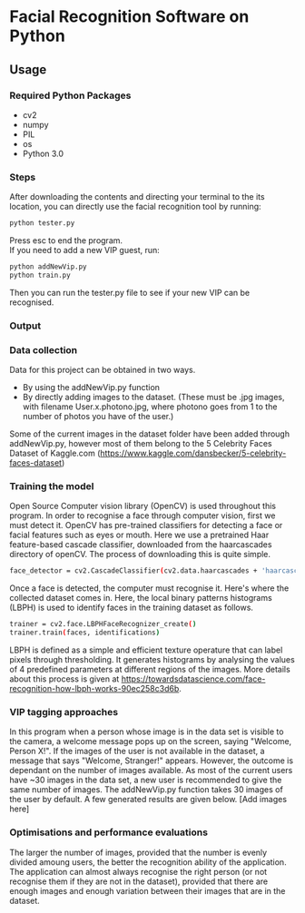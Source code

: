 # Facial Recognition Software on Python

## Usage

### Required Python Packages 
- cv2
- numpy
- PIL
- os
- Python 3.0


### Steps 
After downloading the contents and directing your terminal to the its location, you can directly use the  facial recognition tool by running:  
```sh
python tester.py   
```
Press esc to end the program.  
If you need to add a new VIP guest, run:
```sh
python addNewVip.py   
python train.py   
```
Then you can run the tester.py file to see if your new VIP can be recognised. 

### Output 

[logo]: https://github.com/adam-p/markdown-here/raw/master/src/common/images/icon48.png "Logo Title Text 2"



### Data collection 
Data for this project can be obtained in two ways. 
- By using the addNewVip.py function 
- By directly adding images to the dataset. (These must be .jpg images, with filename User.x.photono.jpg, where photono goes from 1 to the number of photos you have of the user.)

Some of the current images in the dataset folder have been added through addNewVip.py, however most of them belong to the 5 Celebrity Faces Dataset of Kaggle.com (https://www.kaggle.com/dansbecker/5-celebrity-faces-dataset)

### Training the model 
Open Source Computer vision library (OpenCV) is used throughout this program. 
In order to recognise a face through computer vision, first we must detect it. OpenCV has pre-trained classifiers for detecting a face or facial features such as eyes or mouth. Here we use a pretrained Haar feature-based cascade classifier, downloaded from the haarcascades directory of openCV. The process of downloading this is quite simple. 
```sh
face_detector = cv2.CascadeClassifier(cv2.data.haarcascades + 'haarcascade_frontalface_default.xml')
```
Once a face is detected, the computer must recognise it. Here's where the collected dataset comes in. Here, the local binary patterns histograms (LBPH) is used to identify faces in the training dataset as follows. 
```sh
trainer = cv2.face.LBPHFaceRecognizer_create()
trainer.train(faces, identifications)
```
LBPH is defined as a simple and efficient texture operature that can label pixels through thresholding. It generates histograms by analysing the values of 4 predefined parameters at different regions of the images. More details about this process is given at https://towardsdatascience.com/face-recognition-how-lbph-works-90ec258c3d6b. 


### VIP tagging approaches

In this program when a person whose image is in the data set is visible to the camera, a welcome message pops up on the screen, saying "Welcome, Person X!". If the images of the user is not available in the dataset, a message that says "Welcome, Stranger!" appears. 
However, the outcome is dependant on the number of images available. As most of the current users have ~30 images in the data set, a new user is recommended to give the same number of images. The addNewVip.py function takes 30 images of the user by default. 
A few generated results are given below. 
[Add images here]


### Optimisations and performance evaluations 
The larger the number of images, provided that the number is evenly divided amoung users, the better the recognition ability of the application. 
The application can almost always recognise the right person (or not recognise them if they are not in the dataset), provided that there are enough images and enough variation between their images that are in the dataset. 
